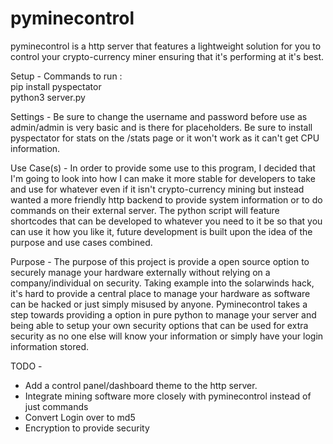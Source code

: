 # pyminecontrol
pyminecontrol is a http server that features a lightweight solution for you to control your crypto-currency miner ensuring that it's performing at it's best.

Setup -
Commands to run : <br>
  pip install pyspectator <br>
  python3 server.py <br>
  
Settings -
Be sure to change the username and password before use as admin/admin is very basic and is there for placeholders.
Be sure to install pyspectator for stats on the /stats page or it won't work as it can't get CPU information.

Use Case(s) -
In order to provide some use to this program, I decided that I'm going to look into how I can make it more stable for developers to take and use for whatever even if it isn't crypto-currency mining but instead wanted a more friendly http backend to provide system information or to do commands on their external server. The python script will feature shortcodes that can be developed to whatever you need to it be so that you can use it how you like it, future development is built upon the idea of the purpose and use cases combined.

Purpose -
The purpose of this project is provide a open source option to securely manage your hardware externally without relying on a company/individual on security. Taking example into the solarwinds hack, it's hard to provide a central place to manage your hardware as software can be hacked or just simply misused by anyone. Pyminecontrol takes a step towards providing a option in pure python to manage your server and being able to setup your own security options that can be used for extra security as no one else will know your information or simply have your login information stored.

TODO -
* Add a control panel/dashboard theme to the http server.
* Integrate mining software more closely with pyminecontrol instead of just commands
* Convert Login over to md5
* Encryption to provide security 
